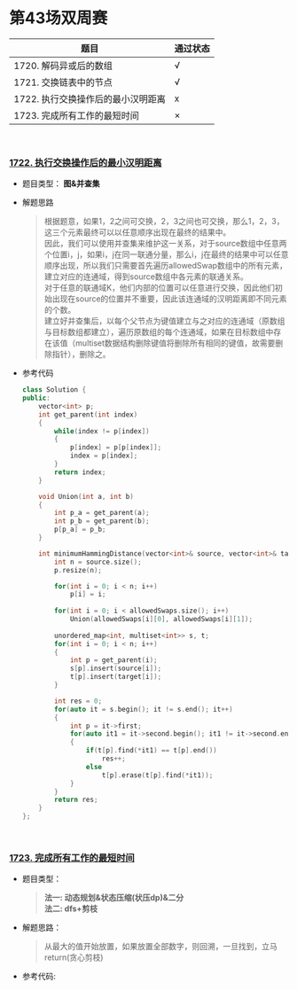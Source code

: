 # 第43场双周赛

|题目|通过状态|
|---|---|
|1720. 解码异或后的数组|√|
|1721. 交换链表中的节点|√|
|1722. 执行交换操作后的最小汉明距离|x|
|1723. 完成所有工作的最短时间|×|

<br>

### [1722. 执行交换操作后的最小汉明距离](https://leetcode-cn.com/problems/minimize-hamming-distance-after-swap-operations/)

* 题目类型： **图&并查集**
* 解题思路

    > 根据题意，如果1，2之间可交换，2，3之间也可交换，那么1，2，3，这三个元素最终可以以任意顺序出现在最终的结果中。  
    因此，我们可以使用并查集来维护这一关系，对于source数组中任意两个位置i，j，如果i，j在同一联通分量，那么i，j在最终的结果中可以任意顺序出现，所以我们只需要首先遍历allowedSwap数组中的所有元素，建立对应的连通域，得到source数组中各元素的联通关系。  
    对于任意的联通域K，他们内部的位置可以任意进行交换，因此他们初始出现在source的位置并不重要，因此该连通域的汉明距离即不同元素的个数。  
    建立好并查集后，以每个父节点为键值建立与之对应的连通域（原数组与目标数组都建立），遍历原数组的每个连通域，如果在目标数组中存在该值（multiset数据结构删除键值将删除所有相同的键值，故需要删除指针），删除之。
* 参考代码
    ```cpp
    class Solution {
    public:
        vector<int> p;
        int get_parent(int index)
        {
            while(index != p[index])
            {
                p[index] = p[p[index]];
                index = p[index];
            }
            return index;
        }

        void Union(int a, int b)
        {
            int p_a = get_parent(a);
            int p_b = get_parent(b);
            p[p_a] = p_b;
        }

        int minimumHammingDistance(vector<int>& source, vector<int>& target, vector<vector<int>>& allowedSwaps) {
            int n = source.size();
            p.resize(n);

            for(int i = 0; i < n; i++)
                p[i] = i;
            
            for(int i = 0; i < allowedSwaps.size(); i++)
                Union(allowedSwaps[i][0], allowedSwaps[i][1]);
            
            unordered_map<int, multiset<int>> s, t;
            for(int i = 0; i < n; i++)
            {
                int p = get_parent(i);
                s[p].insert(source[i]);
                t[p].insert(target[i]);
            }

            int res = 0;
            for(auto it = s.begin(); it != s.end(); it++)
            {
                int p = it->first;
                for(auto it1 = it->second.begin(); it1 != it->second.end(); it1++)
                {
                    if(t[p].find(*it1) == t[p].end())
                        res++;
                    else
                        t[p].erase(t[p].find(*it1));
                }
            }
            return res;
        }
    };
    ```
<br>

### [1723. 完成所有工作的最短时间](https://leetcode-cn.com/problems/find-minimum-time-to-finish-all-jobs/)

* 题目类型：
    >**法一: 动态规划&状态压缩(状压dp)&二分**  
     **法二: dfs+剪枝**
* 解题思路：

    > 从最大的值开始放置，如果放置全部数字，则回溯，一旦找到，立马return(贪心剪枝)

* 参考代码: